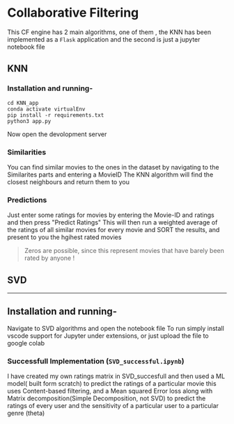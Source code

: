 # Collaborative Filtering
This CF engine has 2 main algorithms, one of them , the KNN has been implemented as a `Flask` application and the second is just a jupyter notebook file

## KNN
### Installation and running-

```console
cd KNN_app
conda activate virtualEnv
pip install -r requirements.txt
python3 app.py
```

Now open the devolopment server
  
### Similarities
You can find similar movies to the ones in the dataset by navigating to the Similarites parts and entering a MovieID
The KNN algorithm will find the closest neighbours and return them to you
### Predictions
  Just enter some ratings for movies by entering the Movie-ID and ratings and then press "Predict Ratings"
  This will then run a weighted average of the ratings of all similar movies for every movie and SORT the results,
  and present to you the hgihest rated movies
  
 >Zeros are possible, since this represent movies that have barely been rated by anyone !
  
 ## SVD
 ---
 
## Installation and running-
  Navigate to SVD algorithms and open the notebook file
  To run simply install vscode support for Jupyter under extensions, or  just upload the file to google colab
  
### Successfull Implementation (`SVD_successful.ipynb`) 
  I have created my own ratings matrix in SVD_succesfull and then used a ML model( built form scratch) to predict the ratings
  of a particular movie this uses Content-based filtering, and a Mean squared Error loss along with Matrix decomposition(Simple Decomposition, not SVD)
  to predict the ratings of every user and the sensitivity of a particular user to a particular genre (theta)
 
